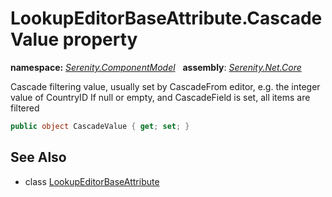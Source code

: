 # LookupEditorBaseAttribute.CascadeValue property
**namespace:** *[Serenity.ComponentModel](../../README.md#serenity.componentmodel-namespace)*   **assembly**: *[Serenity.Net.Core](../../README.md)*

Cascade filtering value, usually set by CascadeFrom editor, e.g. the integer value of CountryID If null or empty, and CascadeField is set, all items are filtered

```csharp
public object CascadeValue { get; set; }
```

## See Also

* class [LookupEditorBaseAttribute](../LookupEditorBaseAttribute.md)